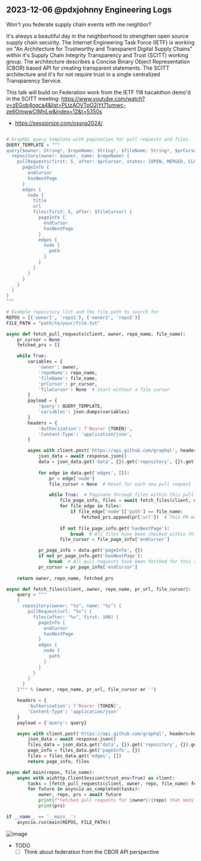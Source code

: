 ## 2023-12-06 @pdxjohnny Engineering Logs

Won't you federate supply chain events with me neighbor?

It's always a beautiful day in the neighborhood to strengthen open source supply chain security. The Internet Engineering Task Force (IETF) is working on "An Architecture for Trustworthy and Transparent Digital Supply Chains" within it's Supply Chain Integrity Transparency and Trust (SCITT) working group. The architecture describes a Concise Binary Object Representation (CBOR) based API for creating transparent statements. The SCITT architecture and it's for not require trust in a single centralized Transparency Service.

This talk will build on Federation work from the IETF 118 hacakthon demo'd in the SCITT meeting: https://www.youtube.com/watch?v=zEGob4oqca4&list=PLtzAOVTpO2jYt71umwc-ze6OmwwCIMnLw&index=12&t=5350s

- https://sessionize.com/ossna2024/

```python

# GraphQL query template with pagination for pull requests and files
QUERY_TEMPLATE = """
query($owner: String!, $repoName: String!, $fileName: String!, $prCursor: String, $fileCursor: String) {
  repository(owner: $owner, name: $repoName) {
    pullRequests(first: 5, after: $prCursor, states: [OPEN, MERGED, CLOSED]) {
      pageInfo {
        endCursor
        hasNextPage
      }
      edges {
        node {
          title
          url
          files(first: 5, after: $fileCursor) {
            pageInfo {
              endCursor
              hasNextPage
            }
            edges {
              node {
                path
              }
            }
          }
        }
      }
    }
  }
}
"""

# Example repository list and the file path to search for
REPOS = [('owner1', 'repo1'), ('owner2', 'repo2')]
FILE_PATH = "path/to/your/file.txt"

async def fetch_pull_requests(client, owner, repo_name, file_name):
    pr_cursor = None
    fetched_prs = []

    while True:
        variables = {
            'owner': owner,
            'repoName': repo_name,
            'fileName': file_name,
            'prCursor': pr_cursor,
            'fileCursor': None  # Start without a file cursor
        }
        payload = {
            'query': QUERY_TEMPLATE,
            'variables': json.dumps(variables)
        }
        headers = {
            'Authorization': f'Bearer {TOKEN}',
            'Content-Type': 'application/json',
        }

        async with client.post('https://api.github.com/graphql', headers=headers, json=payload) as response:
            json_data = await response.json()
            data = json_data.get('data', {}).get('repository', {}).get('pullRequests', {})
            
            for edge in data.get('edges', []):
                pr = edge['node']
                file_cursor = None  # Reset for each new pull request

                while True:  # Paginate through files within this pull request
                    file_page_info, files = await fetch_files(client, owner, repo_name, pr['url'], file_cursor)
                    for file_edge in files:
                        if file_edge['node']['path'] == file_name:
                            fetched_prs.append(pr['url'])  # This PR modified the file
                            
                    if not file_page_info.get('hasNextPage'):
                        break  # All files have been checked within this pull request
                    file_cursor = file_page_info['endCursor']

            pr_page_info = data.get('pageInfo', {})
            if not pr_page_info.get('hasNextPage'):
                break  # All pull requests have been fetched for this repository
            pr_cursor = pr_page_info['endCursor']
            
    return owner, repo_name, fetched_prs

async def fetch_files(client, owner, repo_name, pr_url, file_cursor):
    query = """
    {
      repository(owner: "%s", name: "%s") {
        pullRequest(url: "%s") {
          files(after: "%s", first: 100) {
            pageInfo {
              endCursor
              hasNextPage
            }
            edges {
              node {
                path
              }
            }
          }
        }
      }
    }""" % (owner, repo_name, pr_url, file_cursor or '')

    headers = {
        'Authorization': f'Bearer {TOKEN}',
        'Content-Type': 'application/json'
    }
    payload = {'query': query}

    async with client.post('https://api.github.com/graphql', headers=headers, json=payload) as response:
        json_data = await response.json()
        files_data = json_data.get('data', {}).get('repository', {}).get('pullRequest', {}).get('files', {})
        page_info = files_data.get('pageInfo', {})
        files = files_data.get('edges', [])
        return page_info, files

async def main(repos, file_name):
    async with aiohttp.ClientSession(trust_env=True) as client:
        tasks = [fetch_pull_requests(client, owner, repo, file_name) for owner, repo in repos]
        for future in asyncio.as_completed(tasks):
            owner, repo, prs = await future
            print(f"Fetched pull requests for {owner}/{repo} that modify '{file_name}':")
            print(prs)

if __name__ == '__main__':
    asyncio.run(main(REPOS, FILE_PATH))
```

![image](https://github.com/dffml/dffml/assets/5950433/0ac22f17-d8e0-4e29-80b9-8423af4497e6)

- TODO
  - [ ] Think about federation from the CBOR API perspective